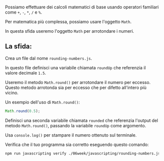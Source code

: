 Possiamo effettuare dei calcoli matematici di base usando operatori familiari come `+`, `-`, `*`, `/` e `%`.

Per matematica più complessa, possiamo usare l'oggetto `Math`.

In questa sfida useremo l'oggetto `Math` per arrotondare i numeri.

## La sfida:

Crea un file dal nome `rounding-numbers.js`.

In questo file definisci una variabile chiamata `roundUp` che referenzia il valore decimale `1.5`.

Useremo il metodo `Math.round()` per arrotondare il numero per eccesso. Questo metodo arrotonda sia per eccesso che per difetto all'intero più vicino.

Un esempio dell'uso di `Math.round()`:

```js
Math.round(0.5);
```

Definisci una seconda variabile chiamata `rounded` che referenzia l'output del metodo `Math.round()`, passando la variabile `roundUp` come argomento.

Usa `console.log()` per stampare il numero ottenuto sul terminale.

Verifica che il tuo programma sia corretto eseguendo questo comando:

```bash
npm run javascripting verify ./06week/javascripting/rounding-numbers.js
```
